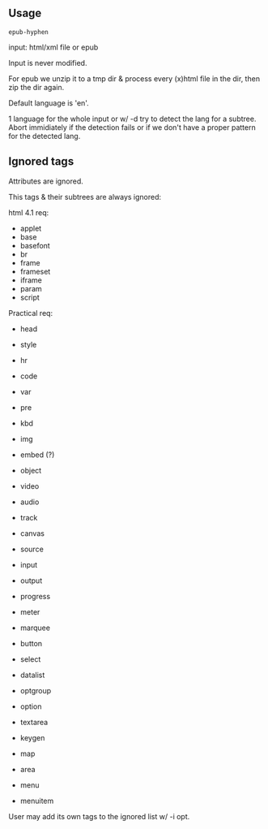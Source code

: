 ## Usage

	epub-hyphen 

input: html/xml file or epub

Input is never modified.

For epub we unzip it to a tmp dir & process every (x)html file in the
dir, then zip the dir again.

Default language is 'en'.

1 language for the whole input or w/ -d try to detect the lang for a
subtree. Abort immidiately if the detection fails or if we don't have a
proper pattern for the detected lang.

## Ignored tags

Attributes are ignored.

This tags & their subtrees are always ignored:

html 4.1 req:

* applet
* base
* basefont
* br
* frame
* frameset
* iframe
* param
* script

Practical req:

* head
* style
* hr
* code
* var
* pre
* kbd
* img

* embed (?)
* object
* video
* audio
* track
* canvas
* source

* input
* output
* progress
* meter
* marquee
* button
* select
* datalist
* optgroup
* option
* textarea
* keygen

* map
* area

* menu
* menuitem

User may add its own tags to the ignored list w/ -i opt.
